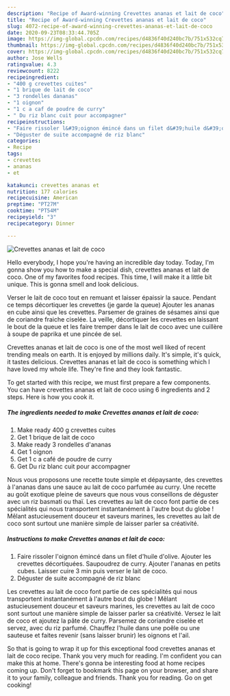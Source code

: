 ```yaml
---
description: "Recipe of Award-winning Crevettes ananas et lait de coco"
title: "Recipe of Award-winning Crevettes ananas et lait de coco"
slug: 4072-recipe-of-award-winning-crevettes-ananas-et-lait-de-coco
date: 2020-09-23T08:33:44.705Z
image: https://img-global.cpcdn.com/recipes/d4836f40d240bc7b/751x532cq70/crevettes-ananas-et-lait-de-coco-photo-principale-de-la-recette.jpg
thumbnail: https://img-global.cpcdn.com/recipes/d4836f40d240bc7b/751x532cq70/crevettes-ananas-et-lait-de-coco-photo-principale-de-la-recette.jpg
cover: https://img-global.cpcdn.com/recipes/d4836f40d240bc7b/751x532cq70/crevettes-ananas-et-lait-de-coco-photo-principale-de-la-recette.jpg
author: Jose Wells
ratingvalue: 4.3
reviewcount: 8222
recipeingredient:
- "400 g crevettes cuites"
- "1 brique de lait de coco"
- "3 rondelles dananas"
- "1 oignon"
- "1 c a caf de poudre de curry"
- " Du riz blanc cuit pour accompagner"
recipeinstructions:
- "Faire rissoler l&#39;oignon émincé dans un filet d&#39;huile d&#39;olive. Ajouter les crevettes décortiquées. Saupoudrez de curry. Ajouter l&#39;ananas en petits cubes. Laisser cuire 3 min puis verser le lait de coco."
- "Déguster de suite accompagné de riz blanc"
categories:
- Recipe
tags:
- crevettes
- ananas
- et

katakunci: crevettes ananas et 
nutrition: 177 calories
recipecuisine: American
preptime: "PT27M"
cooktime: "PT54M"
recipeyield: "3"
recipecategory: Dinner

---
```



![Crevettes ananas et lait de coco](https://img-global.cpcdn.com/recipes/d4836f40d240bc7b/751x532cq70/crevettes-ananas-et-lait-de-coco-photo-principale-de-la-recette.jpg)

Hello everybody, I hope you're having an incredible day today. Today, I'm gonna show you how to make a special dish, crevettes ananas et lait de coco. One of my favorites food recipes. This time, I will make it a little bit unique. This is gonna smell and look delicious.

Verser le lait de coco tout en remuant et laisser épaissir la sauce. Pendant ce temps décortiquer les crevettes (je garde la queue) Ajouter les ananas en cube ainsi que les crevettes. Parsemer de graines de sésames ainsi que de coriandre fraiche ciselée. La veille, décortiquer les crevettes en laissant le bout de la queue et les faire tremper dans le lait de coco avec une cuillère à soupe de paprika et une pincée de sel.

Crevettes ananas et lait de coco is one of the most well liked of recent trending meals on earth. It is enjoyed by millions daily. It's simple, it's quick, it tastes delicious. Crevettes ananas et lait de coco is something which I have loved my whole life. They're fine and they look fantastic.


To get started with this recipe, we must first prepare a few components. You can have crevettes ananas et lait de coco using 6 ingredients and 2 steps. Here is how you cook it.

<!--inarticleads1-->

##### The ingredients needed to make Crevettes ananas et lait de coco:

1. Make ready 400 g crevettes cuites
1. Get 1 brique de lait de coco
1. Make ready 3 rondelles d&#39;ananas
1. Get 1 oignon
1. Get 1 c a café de poudre de curry
1. Get  Du riz blanc cuit pour accompagner


Nous vous proposons une recette toute simple et dépaysante, des crevettes à l&#39;ananas dans une sauce au lait de coco parfumée au curry. Une recette au goût exotique pleine de saveurs que nous vous conseillons de déguster avec un riz basmati ou thaï. Les crevettes au lait de coco font partie de ces spécialités qui nous transportent instantanément à l&#39;autre bout du globe ! Mêlant astucieusement douceur et saveurs marines, les crevettes au lait de coco sont surtout une manière simple de laisser parler sa créativité. 

<!--inarticleads2-->

##### Instructions to make Crevettes ananas et lait de coco:

1. Faire rissoler l&#39;oignon émincé dans un filet d&#39;huile d&#39;olive. Ajouter les crevettes décortiquées. Saupoudrez de curry. Ajouter l&#39;ananas en petits cubes. Laisser cuire 3 min puis verser le lait de coco.
1. Déguster de suite accompagné de riz blanc


Les crevettes au lait de coco font partie de ces spécialités qui nous transportent instantanément à l&#39;autre bout du globe ! Mêlant astucieusement douceur et saveurs marines, les crevettes au lait de coco sont surtout une manière simple de laisser parler sa créativité. Versez le lait de coco et ajoutez la pâte de curry. Parsemez de coriandre ciselée et servez, avec du riz parfumé. Chauffez l&#39;huile dans une poêle ou une sauteuse et faites revenir (sans laisser brunir) les oignons et l&#39;ail. 

So that is going to wrap it up for this exceptional food crevettes ananas et lait de coco recipe. Thank you very much for reading. I'm confident you can make this at home. There's gonna be interesting food at home recipes coming up. Don't forget to bookmark this page on your browser, and share it to your family, colleague and friends. Thank you for reading. Go on get cooking!
